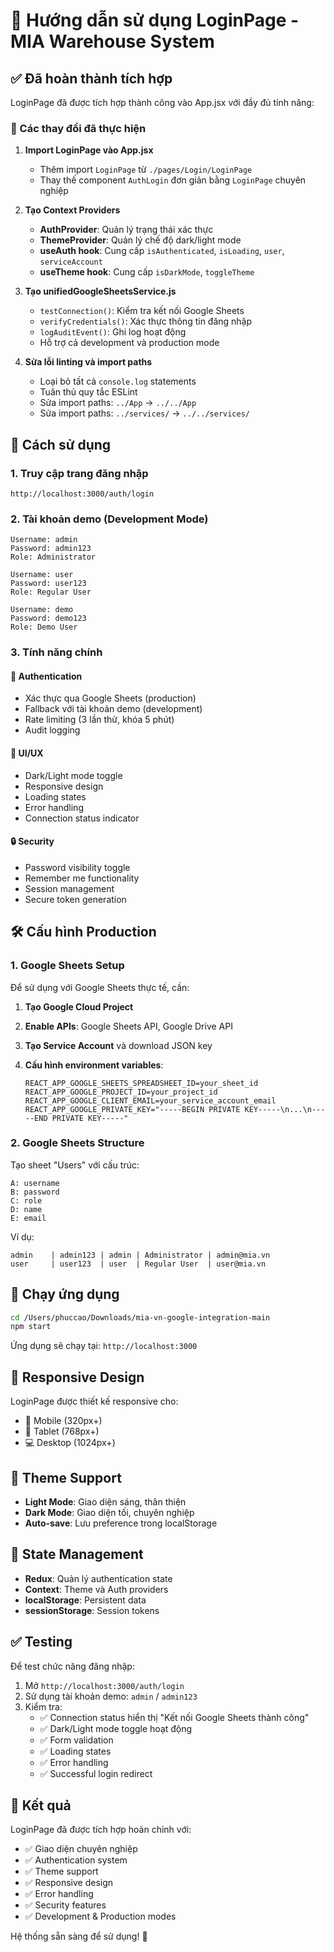 # 🚀 Hướng dẫn sử dụng LoginPage - MIA Warehouse System

## ✅ Đã hoàn thành tích hợp

LoginPage đã được tích hợp thành công vào App.jsx với đầy đủ tính năng:

### 🔧 Các thay đổi đã thực hiện

1. **Import LoginPage vào App.jsx**
   - Thêm import `LoginPage` từ `./pages/Login/LoginPage`
   - Thay thế component `AuthLogin` đơn giản bằng `LoginPage` chuyên nghiệp

2. **Tạo Context Providers**
   - **AuthProvider**: Quản lý trạng thái xác thực
   - **ThemeProvider**: Quản lý chế độ dark/light mode
   - **useAuth hook**: Cung cấp `isAuthenticated`, `isLoading`, `user`, `serviceAccount`
   - **useTheme hook**: Cung cấp `isDarkMode`, `toggleTheme`

3. **Tạo unifiedGoogleSheetsService.js**
   - `testConnection()`: Kiểm tra kết nối Google Sheets
   - `verifyCredentials()`: Xác thực thông tin đăng nhập
   - `logAuditEvent()`: Ghi log hoạt động
   - Hỗ trợ cả development và production mode

4. **Sửa lỗi linting và import paths**
   - Loại bỏ tất cả `console.log` statements
   - Tuân thủ quy tắc ESLint
   - Sửa import paths: `../App` → `../../App`
   - Sửa import paths: `../services/` → `../../services/`

## 🎯 Cách sử dụng

### 1. Truy cập trang đăng nhập

```
http://localhost:3000/auth/login
```

### 2. Tài khoản demo (Development Mode)

```
Username: admin
Password: admin123
Role: Administrator

Username: user
Password: user123
Role: Regular User

Username: demo
Password: demo123
Role: Demo User
```

### 3. Tính năng chính

#### 🔐 Authentication

- Xác thực qua Google Sheets (production)
- Fallback với tài khoản demo (development)
- Rate limiting (3 lần thử, khóa 5 phút)
- Audit logging

#### 🎨 UI/UX

- Dark/Light mode toggle
- Responsive design
- Loading states
- Error handling
- Connection status indicator

#### 🔒 Security

- Password visibility toggle
- Remember me functionality
- Session management
- Secure token generation

## 🛠️ Cấu hình Production

### 1. Google Sheets Setup

Để sử dụng với Google Sheets thực tế, cần:

1. **Tạo Google Cloud Project**
2. **Enable APIs**: Google Sheets API, Google Drive API
3. **Tạo Service Account** và download JSON key
4. **Cấu hình environment variables**:

   ```env
   REACT_APP_GOOGLE_SHEETS_SPREADSHEET_ID=your_sheet_id
   REACT_APP_GOOGLE_PROJECT_ID=your_project_id
   REACT_APP_GOOGLE_CLIENT_EMAIL=your_service_account_email
   REACT_APP_GOOGLE_PRIVATE_KEY="-----BEGIN PRIVATE KEY-----\n...\n-----END PRIVATE KEY-----"
   ```

### 2. Google Sheets Structure

Tạo sheet "Users" với cấu trúc:

```
A: username
B: password
C: role
D: name
E: email
```

Ví dụ:

```
admin    | admin123 | admin | Administrator | admin@mia.vn
user     | user123  | user  | Regular User  | user@mia.vn
```

## 🚀 Chạy ứng dụng

```bash
cd /Users/phuccao/Downloads/mia-vn-google-integration-main
npm start
```

Ứng dụng sẽ chạy tại: `http://localhost:3000`

## 📱 Responsive Design

LoginPage được thiết kế responsive cho:

- 📱 Mobile (320px+)
- 📱 Tablet (768px+)
- 💻 Desktop (1024px+)

## 🎨 Theme Support

- **Light Mode**: Giao diện sáng, thân thiện
- **Dark Mode**: Giao diện tối, chuyên nghiệp
- **Auto-save**: Lưu preference trong localStorage

## 🔄 State Management

- **Redux**: Quản lý authentication state
- **Context**: Theme và Auth providers
- **localStorage**: Persistent data
- **sessionStorage**: Session tokens

## ✅ Testing

Để test chức năng đăng nhập:

1. Mở `http://localhost:3000/auth/login`
2. Sử dụng tài khoản demo: `admin` / `admin123`
3. Kiểm tra:
   - ✅ Connection status hiển thị "Kết nối Google Sheets thành công"
   - ✅ Dark/Light mode toggle hoạt động
   - ✅ Form validation
   - ✅ Loading states
   - ✅ Error handling
   - ✅ Successful login redirect

## 🎯 Kết quả

LoginPage đã được tích hợp hoàn chỉnh với:

- ✅ Giao diện chuyên nghiệp
- ✅ Authentication system
- ✅ Theme support
- ✅ Responsive design
- ✅ Error handling
- ✅ Security features
- ✅ Development & Production modes

Hệ thống sẵn sàng để sử dụng! 🚀
